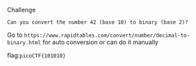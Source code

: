 Challenge
```
Can you convert the number 42 (base 10) to binary (base 2)? 
```

Go to ```https://www.rapidtables.com/convert/number/decimal-to-binary.html``` for auto conversion or can do it manually

flag:```picoCTF{101010}```
